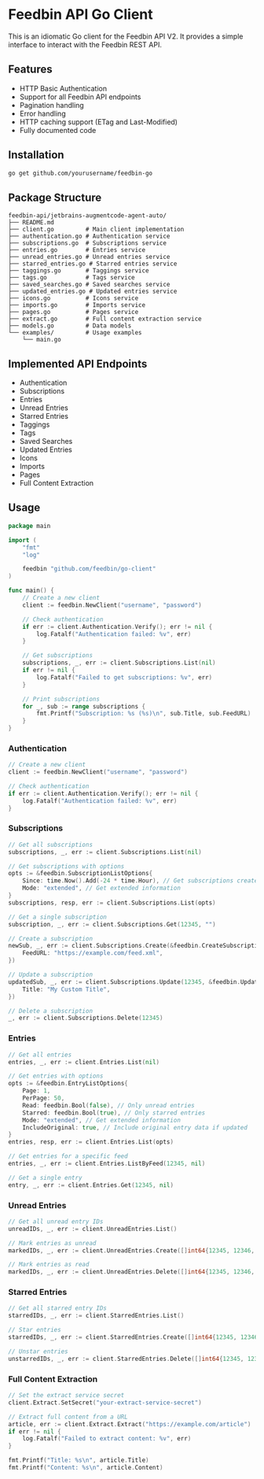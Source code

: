 # Feedbin API Go Client

This is an idiomatic Go client for the Feedbin API V2. It provides a simple interface to interact with the Feedbin REST API.

## Features

- HTTP Basic Authentication
- Support for all Feedbin API endpoints
- Pagination handling
- Error handling
- HTTP caching support (ETag and Last-Modified)
- Fully documented code

## Installation

```bash
go get github.com/yourusername/feedbin-go
```

## Package Structure

```
feedbin-api/jetbrains-augmentcode-agent-auto/
├── README.md
├── client.go         # Main client implementation
├── authentication.go # Authentication service
├── subscriptions.go  # Subscriptions service
├── entries.go        # Entries service
├── unread_entries.go # Unread entries service
├── starred_entries.go # Starred entries service
├── taggings.go       # Taggings service
├── tags.go           # Tags service
├── saved_searches.go # Saved searches service
├── updated_entries.go # Updated entries service
├── icons.go          # Icons service
├── imports.go        # Imports service
├── pages.go          # Pages service
├── extract.go        # Full content extraction service
├── models.go         # Data models
└── examples/         # Usage examples
    └── main.go
```

## Implemented API Endpoints

- Authentication
- Subscriptions
- Entries
- Unread Entries
- Starred Entries
- Taggings
- Tags
- Saved Searches
- Updated Entries
- Icons
- Imports
- Pages
- Full Content Extraction

## Usage

```go
package main

import (
    "fmt"
    "log"

    feedbin "github.com/feedbin/go-client"
)

func main() {
    // Create a new client
    client := feedbin.NewClient("username", "password")

    // Check authentication
    if err := client.Authentication.Verify(); err != nil {
        log.Fatalf("Authentication failed: %v", err)
    }

    // Get subscriptions
    subscriptions, _, err := client.Subscriptions.List(nil)
    if err != nil {
        log.Fatalf("Failed to get subscriptions: %v", err)
    }

    // Print subscriptions
    for _, sub := range subscriptions {
        fmt.Printf("Subscription: %s (%s)\n", sub.Title, sub.FeedURL)
    }
}
```

### Authentication

```go
// Create a new client
client := feedbin.NewClient("username", "password")

// Check authentication
if err := client.Authentication.Verify(); err != nil {
    log.Fatalf("Authentication failed: %v", err)
}
```

### Subscriptions

```go
// Get all subscriptions
subscriptions, _, err := client.Subscriptions.List(nil)

// Get subscriptions with options
opts := &feedbin.SubscriptionListOptions{
    Since: time.Now().Add(-24 * time.Hour), // Get subscriptions created in the last 24 hours
    Mode: "extended", // Get extended information
}
subscriptions, resp, err := client.Subscriptions.List(opts)

// Get a single subscription
subscription, _, err := client.Subscriptions.Get(12345, "")

// Create a subscription
newSub, _, err := client.Subscriptions.Create(&feedbin.CreateSubscriptionOptions{
    FeedURL: "https://example.com/feed.xml",
})

// Update a subscription
updatedSub, _, err := client.Subscriptions.Update(12345, &feedbin.UpdateSubscriptionOptions{
    Title: "My Custom Title",
})

// Delete a subscription
_, err := client.Subscriptions.Delete(12345)
```

### Entries

```go
// Get all entries
entries, _, err := client.Entries.List(nil)

// Get entries with options
opts := &feedbin.EntryListOptions{
    Page: 1,
    PerPage: 50,
    Read: feedbin.Bool(false), // Only unread entries
    Starred: feedbin.Bool(true), // Only starred entries
    Mode: "extended", // Get extended information
    IncludeOriginal: true, // Include original entry data if updated
}
entries, resp, err := client.Entries.List(opts)

// Get entries for a specific feed
entries, _, err := client.Entries.ListByFeed(12345, nil)

// Get a single entry
entry, _, err := client.Entries.Get(12345, nil)
```

### Unread Entries

```go
// Get all unread entry IDs
unreadIDs, _, err := client.UnreadEntries.List()

// Mark entries as unread
markedIDs, _, err := client.UnreadEntries.Create([]int64{12345, 12346, 12347})

// Mark entries as read
markedIDs, _, err := client.UnreadEntries.Delete([]int64{12345, 12346, 12347})
```

### Starred Entries

```go
// Get all starred entry IDs
starredIDs, _, err := client.StarredEntries.List()

// Star entries
starredIDs, _, err := client.StarredEntries.Create([]int64{12345, 12346, 12347})

// Unstar entries
unstarredIDs, _, err := client.StarredEntries.Delete([]int64{12345, 12346, 12347})
```

### Full Content Extraction

```go
// Set the extract service secret
client.Extract.SetSecret("your-extract-service-secret")

// Extract full content from a URL
article, err := client.Extract.Extract("https://example.com/article")
if err != nil {
    log.Fatalf("Failed to extract content: %v", err)
}

fmt.Printf("Title: %s\n", article.Title)
fmt.Printf("Content: %s\n", article.Content)
```
